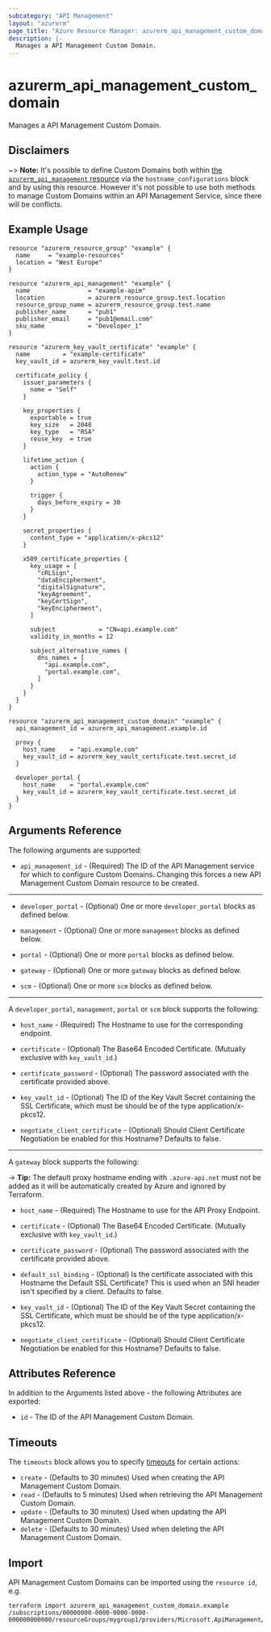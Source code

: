 ```yaml
---
subcategory: "API Management"
layout: "azurerm"
page_title: "Azure Resource Manager: azurerm_api_management_custom_domain"
description: |-
  Manages a API Management Custom Domain.
---
```


# azurerm_api_management_custom_domain

Manages a API Management Custom Domain.

## Disclaimers

~> **Note:** It's possible to define Custom Domains both within [the `azurerm_api_management` resource](api_management.html) via the `hostname_configurations` block and by using this resource. However it's not possible to use both methods to manage Custom Domains within an API Management Service, since there will be conflicts.

## Example Usage

```hcl
resource "azurerm_resource_group" "example" {
  name     = "example-resources"
  location = "West Europe"
}

resource "azurerm_api_management" "example" {
  name                = "example-apim"
  location            = azurerm_resource_group.test.location
  resource_group_name = azurerm_resource_group.test.name
  publisher_name      = "pub1"
  publisher_email     = "pub1@email.com"
  sku_name            = "Developer_1"
}

resource "azurerm_key_vault_certificate" "example" {
  name         = "example-certificate"
  key_vault_id = azurerm_key_vault.test.id

  certificate_policy {
    issuer_parameters {
      name = "Self"
    }

    key_properties {
      exportable = true
      key_size   = 2048
      key_type   = "RSA"
      reuse_key  = true
    }

    lifetime_action {
      action {
        action_type = "AutoRenew"
      }

      trigger {
        days_before_expiry = 30
      }
    }

    secret_properties {
      content_type = "application/x-pkcs12"
    }

    x509_certificate_properties {
      key_usage = [
        "cRLSign",
        "dataEncipherment",
        "digitalSignature",
        "keyAgreement",
        "keyCertSign",
        "keyEncipherment",
      ]

      subject            = "CN=api.example.com"
      validity_in_months = 12

      subject_alternative_names {
        dns_names = [
          "api.example.com",
          "portal.example.com",
        ]
      }
    }
  }
}

resource "azurerm_api_management_custom_domain" "example" {
  api_management_id = azurerm_api_management.example.id

  proxy {
    host_name    = "api.example.com"
    key_vault_id = azurerm_key_vault_certificate.test.secret_id
  }

  developer_portal {
    host_name    = "portal.example.com"
    key_vault_id = azurerm_key_vault_certificate.test.secret_id
  }
}
```

## Arguments Reference

The following arguments are supported:

* `api_management_id` - (Required) The ID of the API Management service for which to configure Custom Domains. Changing this forces a new API Management Custom Domain resource to be created.

---

* `developer_portal` - (Optional) One or more `developer_portal` blocks as defined below.

* `management` - (Optional) One or more `management` blocks as defined below.

* `portal` - (Optional) One or more `portal` blocks as defined below.

* `gateway` - (Optional) One or more `gateway` blocks as defined below.

* `scm` - (Optional) One or more `scm` blocks as defined below.

---

A `developer_portal`, `management`, `portal` or `scm` block supports the following:

* `host_name` - (Required) The Hostname to use for the corresponding endpoint.

* `certificate` - (Optional) The Base64 Encoded Certificate. (Mutually exclusive with `key_vault_id`.)

* `certificate_password` - (Optional) The password associated with the certificate provided above.

* `key_vault_id` - (Optional) The ID of the Key Vault Secret containing the SSL Certificate, which must be should be of the type application/x-pkcs12.

* `negotiate_client_certificate` - (Optional) Should Client Certificate Negotiation be enabled for this Hostname? Defaults to false.

---

A `gateway` block supports the following:

-> **Tip:** The default proxy hostname ending with `.azure-api.net` must not be added as it will be automatically created by Azure and ignored by Terraform.

* `host_name` - (Required) The Hostname to use for the API Proxy Endpoint.

* `certificate` - (Optional) The Base64 Encoded Certificate. (Mutually exclusive with `key_vault_id`.)

* `certificate_password` - (Optional) The password associated with the certificate provided above.

* `default_ssl_binding` - (Optional) Is the certificate associated with this Hostname the Default SSL Certificate? This is used when an SNI header isn't specified by a client. Defaults to false.

* `key_vault_id` - (Optional) The ID of the Key Vault Secret containing the SSL Certificate, which must be should be of the type application/x-pkcs12.

* `negotiate_client_certificate` - (Optional) Should Client Certificate Negotiation be enabled for this Hostname? Defaults to false.

## Attributes Reference

In addition to the Arguments listed above - the following Attributes are exported:

* `id` - The ID of the API Management Custom Domain.

## Timeouts

The `timeouts` block allows you to specify [timeouts](https://www.terraform.io/docs/configuration/resources.html#timeouts) for certain actions:

* `create` - (Defaults to 30 minutes) Used when creating the API Management Custom Domain.
* `read` - (Defaults to 5 minutes) Used when retrieving the API Management Custom Domain.
* `update` - (Defaults to 30 minutes) Used when updating the API Management Custom Domain.
* `delete` - (Defaults to 30 minutes) Used when deleting the API Management Custom Domain.

## Import

API Management Custom Domains can be imported using the `resource id`, e.g.

```shell
terraform import azurerm_api_management_custom_domain.example /subscriptions/00000000-0000-0000-0000-000000000000/resourceGroups/mygroup1/providers/Microsoft.ApiManagement/service/instance1/customDomains/default
```
